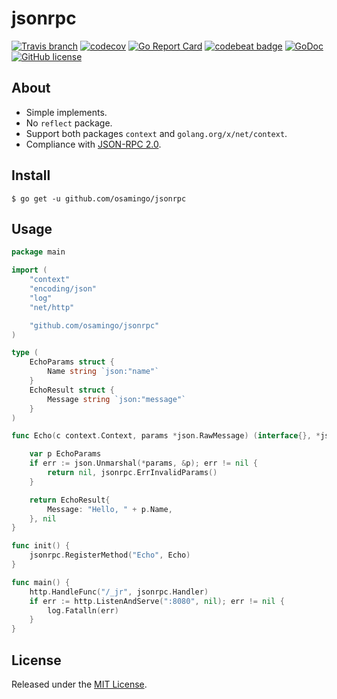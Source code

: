 # jsonrpc

[![Travis branch](https://img.shields.io/travis/osamingo/jsonrpc/master.svg)](https://travis-ci.org/osamingo/jsonrpc)
[![codecov](https://codecov.io/gh/osamingo/jsonrpc/branch/master/graph/badge.svg)](https://codecov.io/gh/osamingo/jsonrpc)
[![Go Report Card](https://goreportcard.com/badge/osamingo/jsonrpc)](https://goreportcard.com/report/osamingo/jsonrpc)
[![codebeat badge](https://codebeat.co/badges/cbd0290d-200b-4693-80dc-296d9447c35b)](https://codebeat.co/projects/github-com-osamingo-jsonrpc)
[![GoDoc](https://godoc.org/github.com/osamingo/jsonrpc?status.svg)](https://godoc.org/github.com/osamingo/jsonrpc)
[![GitHub license](https://img.shields.io/badge/license-MIT-blue.svg)](https://raw.githubusercontent.com/osamingo/jsonrpc/master/LICENSE)

## About

- Simple implements.
- No `reflect` package.
- Support both packages `context` and `golang.org/x/net/context`.
- Compliance with [JSON-RPC 2.0](http://www.jsonrpc.org/specification).

## Install

```
$ go get -u github.com/osamingo/jsonrpc
```

## Usage

```go
package main

import (
	"context"
	"encoding/json"
	"log"
	"net/http"

	"github.com/osamingo/jsonrpc"
)

type (
	EchoParams struct {
		Name string `json:"name"`
	}
	EchoResult struct {
		Message string `json:"message"`
	}
)

func Echo(c context.Context, params *json.RawMessage) (interface{}, *jsonrpc.Error) {

	var p EchoParams
	if err := json.Unmarshal(*params, &p); err != nil {
		return nil, jsonrpc.ErrInvalidParams()
	}

	return EchoResult{
		Message: "Hello, " + p.Name,
	}, nil
}

func init() {
	jsonrpc.RegisterMethod("Echo", Echo)
}

func main() {
	http.HandleFunc("/_jr", jsonrpc.Handler)
	if err := http.ListenAndServe(":8080", nil); err != nil {
		log.Fatalln(err)
	}
}
```

## License

Released under the [MIT License](https://github.com/osamingo/jsonrpc/blob/master/LICENSE).
